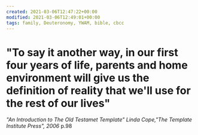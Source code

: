 ```yaml
---
created: 2021-03-06T12:47:22+00:00
modified: 2021-03-06T12:49:01+00:00
tags: family, Deuteronomy, YWAM, bible, cbcc
---
```


# "To say it another way, in our first four years of life, parents and home environment will give us the definition of reality that we'll use for the rest of our lives"

_"An Introduction to The Old Testamet Template" Linda Cope,"The Template Institute Press", 2006_ p.98